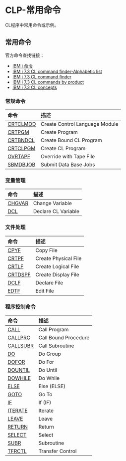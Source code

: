 # CLP-常用命令
CL程序中常用命令或示例。
## 常用命令
官方命令查找链接：
- [IBM i 命令](https://www.ibm.com/docs/zh/i/7.3?topic=concepts-i-commands)
- [IBM i 7.3 CL command finder-Alphabetic list](https://www.ibm.com/docs/zh/i/7.3?topic=language-alphabetic-list-cl-commands-by-command-name)
- [IBM i 7.3 CL command finder](https://www.ibm.com/docs/zh/i/7.3?topic=language-cl-command-finder)
- [IBM i 7.3 CL commands by product](https://www.ibm.com/docs/zh/i/7.3?topic=language-cl-commands-by-product)
- [IBM i 7.3 CL concepts](https://www.ibm.com/docs/zh/i/7.3?topic=language-cl-concepts)

### 常规命令
命令|描述
:---|:---
[CRTCLMOD](https://www.ibm.com/docs/zh/ssw_ibm_i_73/cl/crtclmod.htm)|Create Control Language Module
[CRTPGM](https://www.ibm.com/docs/zh/i/7.3?topic=ssw_ibm_i_73/cl/crtpgm.htm)|Create Program
[CRTBNDCL](https://www.ibm.com/docs/zh/i/7.3?topic=ssw_ibm_i_73/cl/crtbndcl.htm)|Create Bound CL Program
[CRTCLPGM](https://www.ibm.com/docs/zh/i/7.3?topic=ssw_ibm_i_73/cl/crtclpgm.htm)|Create CL Program
[OVRTAPF](https://www.ibm.com/docs/zh/ssw_ibm_i_73/cl/ovrtapf.htm)|Override with Tape File
[SBMDBJOB](https://www.ibm.com/docs/zh/i/7.3?topic=ssw_ibm_i_73/cl/sbmdbjob.htm)|Submit Data Base Jobs

### 变量管理
命令|描述
:---|:---
[CHGVAR](https://www.ibm.com/docs/zh/i/7.3?topic=ssw_ibm_i_73/cl/chgvar.htm)|Change Variable
[DCL](https://www.ibm.com/docs/zh/i/7.3?topic=ssw_ibm_i_73/cl/dcl.htm)|Declare CL Variable

### 文件处理
命令|描述
:---|:---
[CPYF](https://www.ibm.com/docs/zh/i/7.3?topic=procedure-batch-entry)|Copy File
[CRTPF](https://www.ibm.com/docs/zh/i/7.3?topic=ssw_ibm_i_73/cl/crtpf.htm)|Create Physical File
[CRTLF](https://www.ibm.com/docs/zh/i/7.3?topic=ssw_ibm_i_73/cl/crtlf.htm)|Create Logical File
[CRTDSPF](https://www.ibm.com/docs/zh/i/7.3?topic=ssw_ibm_i_73/cl/crtdspf.htm)|Create Display File
[DCLF](https://www.ibm.com/docs/zh/i/7.3?topic=ssw_ibm_i_73/cl/dclf.htm)|Declare File
[EDTF](https://www.ibm.com/docs/zh/i/7.3?topic=ssw_ibm_i_73/cl/edtf.htm)|Edit File

### 程序控制命令
命令|描述
:---|:---
[CALL](https://www.ibm.com/docs/zh/i/7.3?topic=ssw_ibm_i_73/cl/call.htm)|Call Program
[CALLPRC](https://www.ibm.com/docs/zh/i/7.3?topic=ssw_ibm_i_73/cl/callprc.htm)|Call Bound Procedure
[CALLSUBR](https://www.ibm.com/docs/zh/i/7.3?topic=ssw_ibm_i_73/cl/callsubr.htm)|Call Subroutine
[DO](https://www.ibm.com/docs/zh/i/7.3?topic=ssw_ibm_i_73/cl/do.htm)|Do Group
[DOFOR](https://www.ibm.com/docs/zh/i/7.3?topic=ssw_ibm_i_73/cl/dofor.htm)|Do For
[DOUNTIL](https://www.ibm.com/docs/zh/i/7.3?topic=ssw_ibm_i_73/cl/dountil.htm)|Do Until
[DOWHILE](https://www.ibm.com/docs/zh/i/7.3?topic=ssw_ibm_i_73/cl/dowhile.htm)|Do While
[ELSE](https://www.ibm.com/docs/en/i/7.4?topic=ssw_ibm_i_74/cl/else.htm)|Else (ELSE)
[GOTO](https://www.ibm.com/docs/en/i/7.4?topic=ssw_ibm_i_74/cl/goto.htm)|Go To
[IF](https://www.ibm.com/docs/en/i/7.4?topic=ssw_ibm_i_74/cl/if.htm)|If (IF)
[ITERATE](https://www.ibm.com/docs/zh/i/7.3?topic=ssw_ibm_i_73/cl/iterate.htm)|Iterate
[LEAVE](https://www.ibm.com/docs/zh/i/7.3?topic=ssw_ibm_i_73/cl/leave.htm)|Leave
[RETURN](https://www.ibm.com/docs/zh/ssw_ibm_i_73/cl/return.htm)|Return
[SELECT](https://www.ibm.com/docs/zh/i/7.3?topic=ssw_ibm_i_73/cl/select.htm)|Select
[SUBR](https://www.ibm.com/docs/zh/i/7.3?topic=ssw_ibm_i_73/cl/subr.htm)|Subroutine
[TFRCTL](https://www.ibm.com/docs/zh/i/7.3?topic=ssw_ibm_i_73/cl/tfrctl.htm)|Transfer Control